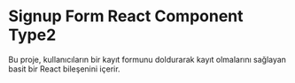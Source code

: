 # Signup Form React Component Type2

Bu proje, kullanıcıların bir kayıt formunu doldurarak kayıt olmalarını sağlayan basit bir React bileşenini içerir.
